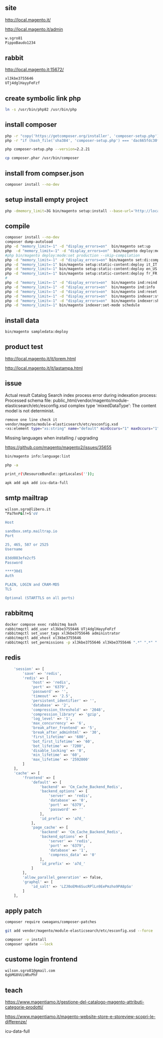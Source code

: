 ## site

http://local.magento.it/

http://local.magento.it/admin

```bash
w.sgro81
PippoBaudo1234
```

## rabbit

http://local.magento.it:15672/

```bash
xl3kbe3755646 
UTj4dglHayyFeFzf
```

## create symbolic link php 

```bash
ln -s /usr/bin/php82 /usr/bin/php
```

## install composer

```bash
php -r "copy('https://getcomposer.org/installer', 'composer-setup.php');"
php -r "if (hash_file('sha384', 'composer-setup.php') === 'dac665fdc30fdd8ec78b38b9800061b4150413ff2e3b6f88543c636f7cd84f6db9189d43a81e5503cda447da73c7e5b6') { echo 'Installer verified'; } else { echo 'Installer corrupt'; unlink('composer-setup.php'); } echo PHP_EOL;"

php composer-setup.php --version=2.2.21

cp composer.phar /usr/bin/composer
```

## install from compser.json

```bash
composer install --no-dev
```

## setup install empty project

```bash
php -dmemory_limit=3G bin/magento setup:install --base-url='http://local.magento.it/' --db-host='mariadb' --db-name='magento' --db-user='root' --db-password='root' --admin-firstname='Admin' --admin-lastname='Admin' --admin-email='w.sgro@gmail.com' --admin-user='w.sgro81' --admin-password='PippoBaudo1234' --language='it_IT' --currency='EUR' --timezone='Europe/Rome' --use-rewrites='1' --backend-frontname='admin' --search-engine=elasticsearch7 --elasticsearch-host=elasticsearch --elasticsearch-port=9200
```

##  compile 

```bash
composer install --no-dev
composer dump-autoload
php -d "memory_limit=-1" -d "display_errors=on"  bin/magento set:up
php  -d "memory_limit=-1" -d "display_errors=on"  bin/magento deploy:mode:set developer 
#php bin/magento deploy:mode:set production --skip-compilation
php -d "memory_limit=-1" -d "display_errors=on" bin/magento set:di:compile
php -d "memory_limit=-1" bin/magento setup:static-content:deploy it_IT -f  
php -d "memory_limit=-1" bin/magento setup:static-content:deploy en_US -f 
php -d "memory_limit=-1" bin/magento setup:static-content:deploy fr_FR -f 
#
php -d "memory_limit=-1" -d "display_errors=on"  bin/magento ind:reind
php -d "memory_limit=-1" -d "display_errors=on"  bin/magento ind:info
php -d "memory_limit=-1" -d "display_errors=on"  bin/magento ind:reset
php -d "memory_limit=-1" -d "display_errors=on"  bin/magento indexer:status
php -d "memory_limit=-1" -d "display_errors=on"  bin/magento indexer:show-mode
php -d "memory_limit=-1" bin/magento indexer:set-mode schedule
```

## install data

```bash
bin/magento sampledata:deploy
```

## product test

http://local.magento.it/it/lorem.html

http://local.magento.it/it/lastampa.html


## issue

Actual result
Catalog Search index process error during indexation process:
Processed schema file: public_html/vendor/magento/module-elasticsearch/etc/esconfig.xsd
complex type 'mixedDataType': The content model is not determinist.

```bash
remove one line check it
vendor/magento/module-elasticsearch/etc/esconfig.xsd
<xs:element type="xs:string" name="default" minOccurs="1" maxOccurs="1" />
```

Missing languages when installing / upgrading

https://github.com/magento/magento2/issues/35655

```bash
bin/magento info:language:list

php -a

print_r(\ResourceBundle::getLocales(''));

apk add apk add icu-data-full
```

## smtp mailtrap

```bash
wilson.sgro@libero.it
^Pa7hnP&l!+S'oV

Host

sandbox.smtp.mailtrap.io
Port

25, 465, 587 or 2525
Username

83dd083efe2cf5
Password

****30d1
Auth

PLAIN, LOGIN and CRAM-MD5
TLS

Optional (STARTTLS on all ports)
```

## rabbitmq

```bash
docker compose exec rabbitmq bash
rabbitmqctl add_user xl3kbe3755646 UTj4dglHayyFeFzf
rabbitmqctl set_user_tags xl3kbe3755646 administrator
rabbitmqctl add_vhost xl3kbe3755646
rabbitmqctl set_permissions -p xl3kbe3755646 xl3kbe3755646 ".*" ".*" ".*"
```

## redis

```bash
    'session' => [
        'save' => 'redis',
        'redis' => [
            'host' => 'redis',
            'port' => '6379',
            'password' => '',
            'timeout' => '2.5',
            'persistent_identifier' => '',
            'database' => '2',
            'compression_threshold' => '2048',
            'compression_library' => 'gzip',
            'log_level' => '1',
            'max_concurrency' => '6',
            'break_after_frontend' => '5',
            'break_after_adminhtml' => '30',
            'first_lifetime' => '600',
            'bot_first_lifetime' => '60',
            'bot_lifetime' => '7200',
            'disable_locking' => '0',
            'min_lifetime' => '60',
            'max_lifetime' => '2592000'
        ]
    ],
    'cache' => [
        'frontend' => [
            'default' => [
                'backend' => 'Cm_Cache_Backend_Redis',
                'backend_options' => [
                    'server' => 'redis',
                    'database' => '0',
                    'port' => '6379',
                    'password' => ''
                ],
                'id_prefix' => 'a7d_'
            ],
            'page_cache' => [
                'backend' => 'Cm_Cache_Backend_Redis',
                'backend_options' => [
                    'server' => 'redis',
                    'port' => '6379',
                    'database' => '1',
                    'compress_data' => '0'
                ],
                'id_prefix' => 'a7d_'
            ]
        ],
        'allow_parallel_generation' => false,
        'graphql' => [
            'id_salt' => 'LZJ0oEMn6SucRPlLn9EePmzho9PA8pSo'
        ]
    ],
```

## apply patch

```bash
composer require cweagans/composer-patches

git add vendor/magento/module-elasticsearch/etc/esconfig.xsd --force

composer -v install
composer update --lock
```

## custome login frontend

```bash
wilson.sgro81@gmail.com
6gbMG0VUiHRxPhF
```

##  teach

https://www.magentiamo.it/gestione-del-catalogo-magento-attributi-categorie-prodotti/

https://www.magentiamo.it/magento-website-store-e-storeview-scopri-le-differenze/


icu-data-full